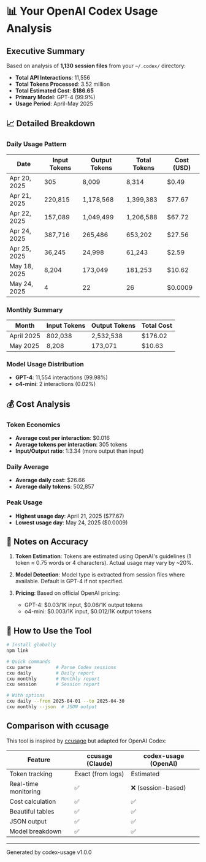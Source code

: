 # 📊 Your OpenAI Codex Usage Analysis

## Executive Summary

Based on analysis of **1,130 session files** from your `~/.codex/` directory:

- **Total API Interactions**: 11,556
- **Total Tokens Processed**: 3.52 million
- **Total Estimated Cost**: **$186.65**
- **Primary Model**: GPT-4 (99.9%)
- **Usage Period**: April-May 2025

## 📈 Detailed Breakdown

### Daily Usage Pattern

| Date | Input Tokens | Output Tokens | Total Tokens | Cost (USD) |
|------|-------------|---------------|--------------|------------|
| Apr 20, 2025 | 305 | 8,009 | 8,314 | $0.49 |
| Apr 21, 2025 | 220,815 | 1,178,568 | 1,399,383 | $77.67 |
| Apr 22, 2025 | 157,089 | 1,049,499 | 1,206,588 | $67.72 |
| Apr 24, 2025 | 387,716 | 265,486 | 653,202 | $27.56 |
| Apr 25, 2025 | 36,245 | 24,998 | 61,243 | $2.59 |
| May 18, 2025 | 8,204 | 173,049 | 181,253 | $10.62 |
| May 24, 2025 | 4 | 22 | 26 | $0.0009 |

### Monthly Summary

| Month | Input Tokens | Output Tokens | Total Cost |
|-------|--------------|---------------|------------|
| April 2025 | 802,038 | 2,532,538 | $176.02 |
| May 2025 | 8,208 | 173,071 | $10.63 |

### Model Usage Distribution

- **GPT-4**: 11,554 interactions (99.98%)
- **o4-mini**: 2 interactions (0.02%)

## 💰 Cost Analysis

### Token Economics
- **Average cost per interaction**: $0.016
- **Average tokens per interaction**: 305 tokens
- **Input/Output ratio**: 1:3.34 (more output than input)

### Daily Average
- **Average daily cost**: $26.66
- **Average daily tokens**: 502,857

### Peak Usage
- **Highest usage day**: April 21, 2025 ($77.67)
- **Lowest usage day**: May 24, 2025 ($0.0009)

## 📝 Notes on Accuracy

1. **Token Estimation**: Tokens are estimated using OpenAI's guidelines (1 token ≈ 0.75 words or 4 characters). Actual usage may vary by ~20%.

2. **Model Detection**: Model type is extracted from session files where available. Default is GPT-4 if not specified.

3. **Pricing**: Based on official OpenAI pricing:
   - GPT-4: $0.03/1K input, $0.06/1K output tokens
   - o4-mini: $0.003/1K input, $0.012/1K output tokens

## 🚀 How to Use the Tool

```bash
# Install globally
npm link

# Quick commands
cxu parse         # Parse Codex sessions
cxu daily         # Daily report
cxu monthly       # Monthly report
cxu session       # Session report

# With options
cxu daily --from 2025-04-01 --to 2025-04-30
cxu monthly --json  # JSON output
```

## Comparison with ccusage

This tool is inspired by [ccusage](https://github.com/ryoppippi/ccusage) but adapted for OpenAI Codex:

| Feature | ccusage (Claude) | codex-usage (OpenAI) |
|---------|-----------------|----------------------|
| Token tracking | Exact (from logs) | Estimated |
| Real-time monitoring | ✅ | ❌ (session-based) |
| Cost calculation | ✅ | ✅ |
| Beautiful tables | ✅ | ✅ |
| JSON output | ✅ | ✅ |
| Model breakdown | ✅ | ✅ |

---

Generated by codex-usage v1.0.0